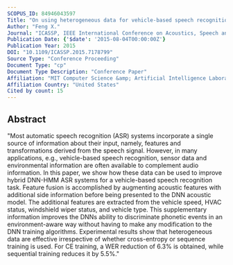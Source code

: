 ```yaml
---
SCOPUS_ID: 84946043597
Title: "On using heterogeneous data for vehicle-based speech recognition: A DNN-based approach"
Author: "Feng X."
Journal: "ICASSP, IEEE International Conference on Acoustics, Speech and Signal Processing - Proceedings"
Publication Date: {'$date': '2015-08-04T00:00:00Z'}
Publication Year: 2015
DOI: "10.1109/ICASSP.2015.7178799"
Source Type: "Conference Proceeding"
Document Type: "cp"
Document Type Description: "Conference Paper"
Affiliation: "MIT Computer Science &amp; Artificial Intelligence Laboratory"
Affiliation Country: "United States"
Cited by count: 15
---
```


## Abstract
"Most automatic speech recognition (ASR) systems incorporate a single source of information about their input, namely, features and transformations derived from the speech signal. However, in many applications, e.g., vehicle-based speech recognition, sensor data and environmental information are often available to complement audio information. In this paper, we show how these data can be used to improve hybrid DNN-HMM ASR systems for a vehicle-based speech recognition task. Feature fusion is accomplished by augmenting acoustic features with additional side information before being presented to the DNN acoustic model. The additional features are extracted from the vehicle speed, HVAC status, windshield wiper status, and vehicle type. This supplementary information improves the DNNs ability to discriminate phonetic events in an environment-aware way without having to make any modification to the DNN training algorithms. Experimental results show that heterogeneous data are effective irrespective of whether cross-entropy or sequence training is used. For CE training, a WER reduction of 6.3% is obtained, while sequential training reduces it by 5.5%."
